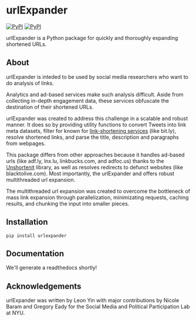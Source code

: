 # urlExpander

[![PyPI](https://img.shields.io/pypi/v/urlexpander.svg)](https://pypi.org/project/urlExpander/) [![PyPI](https://img.shields.io/pypi/l/urlexpander.svg)](https://github.com/SMAPPNYU/urlExpander/blob/master/LICENSE)

urlExpander is a Python package for quickly and thoroughly expanding shortened URLs. 

## About
urlExpander is inteded to be used by social media researchers who want to do analysis of links.

Analytics and ad-based services make such analysis difficult. Aside from collecting in-depth engagement data, these services obfuscate the destination of their shortened URLs.

urlExpander was created to address this challenge in a scalable and robust manner. It does so by providing utility functions to convert Tweets into link meta datasets, filter for known for [link-shortening services](https://github.com/SMAPPNYU/urlExpander/blob/master/urlexpander/core/constants.py#L4-L25) (like bit.ly), resolve shortened links, and parse the title, description and paragraphs from webpages.

This package differs from other approaches because it handles ad-based urls (like adf.ly, lnx.lu, linkbucks.com, and adfoc.us) thanks to the [Unshortenit](http://unshortenit.readthedocs.io/en/latest/) library, as well as resolves redirects to defunct websites (like blacktolive.com). Most importantly, the urlExpander and offers robust multithreaded url expansion.

The multithreaded url expansion was created to overcome the bottleneck of mass link expansion through parallelization, minimizating requests, caching results, and chunking the input into smaller pieces.

## Installation
```
pip install urlexpander
```

## Documentation
We'll generate a readthedocs shortly!

## Acknowledgements
urlExpander was written by Leon Yin with major contributions by Nicole Baram and Gregory Eady for the Social Media and Political Participation Lab at NYU. 